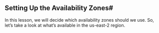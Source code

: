 ## Setting Up the Availability Zones#
In this lesson, we will decide which availability zones should we use. So, let’s take a look at what’s available in the us-east-2 region.
  

  
